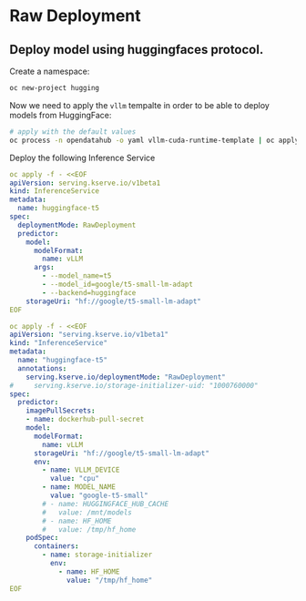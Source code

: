 # Raw Deployment


## Deploy model using huggingfaces protocol.

Create a namespace:
```bash
oc new-project hugging
```

Now we need to apply the `vllm` tempalte in order to be able to deploy models from HuggingFace:
```bash
# apply with the default values
oc process -n opendatahub -o yaml vllm-cuda-runtime-template | oc apply -f -
```

Deploy the following Inference Service
```yaml
oc apply -f - <<EOF
apiVersion: serving.kserve.io/v1beta1
kind: InferenceService
metadata:
  name: huggingface-t5
spec:
  deploymentMode: RawDeployment
  predictor:
    model:
      modelFormat:
        name: vLLM
      args:
        - --model_name=t5
        - --model_id=google/t5-small-lm-adapt
        - --backend=huggingface  
    storageUri: "hf://google/t5-small-lm-adapt"
EOF
```

```yaml
oc apply -f - <<EOF
apiVersion: "serving.kserve.io/v1beta1"
kind: "InferenceService"
metadata:
  name: "huggingface-t5"
  annotations:
    serving.kserve.io/deploymentMode: "RawDeployment"
#     serving.kserve.io/storage-initializer-uid: "1000760000"
spec:
  predictor:
    imagePullSecrets:
    - name: dockerhub-pull-secret
    model:
      modelFormat:
        name: vLLM
      storageUri: "hf://google/t5-small-lm-adapt"
      env:
        - name: VLLM_DEVICE
          value: "cpu"
        - name: MODEL_NAME
          value: "google-t5-small"
        # - name: HUGGINGFACE_HUB_CACHE
        #   value: /mnt/models
        # - name: HF_HOME
        #   value: /tmp/hf_home
    podSpec:
      containers:
        - name: storage-initializer
          env:
            - name: HF_HOME
              value: "/tmp/hf_home"
EOF
```